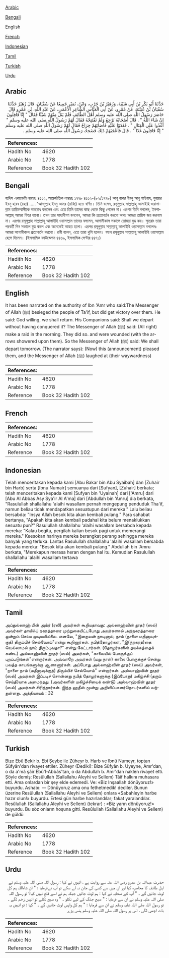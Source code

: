 [Arabic](#arabic)

[Bengali](#bengali)

[English](#english)

[French](#french)

[Indonesian](#indonesian)

[Tamil](#tamil)

[Turkish](#turkish)

[Urdu](#urdu)

## Arabic


<div dir="rtl" lang="ar" style={{fontSize:'larger',backgroundColor:'#f8f9fa',padding:20}}>
حَدَّثَنَا أَبُو بَكْرِ بْنُ أَبِي شَيْبَةَ، وَزُهَيْرُ بْنُ حَرْبٍ، وَابْنُ، نُمَيْرٍ جَمِيعًا عَنْ سُفْيَانَ، قَالَ زُهَيْرٌ حَدَّثَنَا سُفْيَانُ بْنُ عُيَيْنَةَ، عَنْ عَمْرٍو، عَنْ أَبِي الْعَبَّاسِ الشَّاعِرِ الأَعْمَى، عَنْ عَبْدِ اللَّهِ، بْنِ عَمْرٍو قَالَ حَاصَرَ رَسُولُ اللَّهِ صلى الله عليه وسلم أَهْلَ الطَّائِفِ فَلَمْ يَنَلْ مِنْهُمْ شَيْئًا فَقَالَ ‏"‏ إِنَّا قَافِلُونَ إِنْ شَاءَ اللَّهُ ‏"‏ ‏.‏ قَالَ أَصْحَابُهُ نَرْجِعُ وَلَمْ نَفْتَتِحْهُ فَقَالَ لَهُمْ رَسُولُ اللَّهِ صلى الله عليه وسلم ‏"‏ اغْدُوا عَلَى الْقِتَالِ ‏"‏ ‏.‏ فَغَدَوْا عَلَيْهِ فَأَصَابَهُمْ جِرَاحٌ فَقَالَ لَهُمْ رَسُولُ اللَّهِ صلى الله عليه وسلم ‏"‏ إِنَّا قَافِلُونَ غَدًا ‏"‏ ‏.‏ قَالَ فَأَعْجَبَهُمْ ذَلِكَ فَضَحِكَ رَسُولُ اللَّهِ صلى الله عليه وسلم ‏.‏
</div>
<div style={{backgroundColor:'#f8f9fa',padding:20, marginBottom: 10}}><table> <thead> <tr> <th>References:</th> <th></th> </tr> </thead> <tbody><tr><td>Hadith No</td><td>4620</td></tr><tr><td>Arabic No</td><td>1778</td></tr><tr><td>Reference</td><td>Book 32 Hadith 102</td></tr></tbody></table></div>

## Bengali


<div dir="ltr" lang="bn" style={{fontSize:'larger',backgroundColor:'#f8f9fa',padding:20}}>
হাদিস একাডেমি নাম্বারঃ ৪৫১২, আন্তর্জাতিক নাম্বারঃ ১৭৭৮ ৪৫১২-(৮২/১৭৭৮) আবূ বাকর ইবনু আবূ শাইবাহ, যুহায়র ইবনু হারব (রহঃ) ..... 'আবদুল্লাহ ইবনু আমর (রাযিঃ) হতে বর্ণিত। তিনি বলেন, রসূলুল্লাহ সাল্লাল্লাহু আলাইহি ওয়াসাল্লাম তায়িফবাসীকে অবরোধ করলেন এবং এতে তিনি তাদের কাছ থেকে কিছু পেলেন না। এরপর তিনি বললেন, ইনশাআল্লাহ্ আমরা ফিরে যাবো। তখন তার সাহাবীগণ বললেন, আমরা কি প্রত্যাবর্তন করবো অথচ আমরা তায়িফ জয় করলাম না। এরপর রসূলুল্লাহ সাল্লাল্লাহু আলাইহি ওয়াসাল্লাম তাদের বললেন, আগামীকাল সকালে তোমরা যুদ্ধ কর। সুতরাং তারা পরবর্তী দিন সকালে যুদ্ধ করল এবং অনেকেই আহত হলো। এরপর রসূলুল্লাহ সাল্লাল্লাহু আলাইহি ওয়াসাল্লাম বললেনঃ আমরা আগামীকাল প্রত্যাবর্তন করবো। রাবী বলেন, এতে তারা খুশি হলেন। ফলে রসূলুল্লাহ সাল্লাল্লাহু আলাইহি ওয়াসাল্লাম হেসে দিলেন। (ইসলামিক ফাউন্ডেশন ৪৪৬৯, ইসলামিক সেন্টার ৪৪৭১)
</div>
<div style={{backgroundColor:'#f8f9fa',padding:20, marginBottom: 10}}><table> <thead> <tr> <th>References:</th> <th></th> </tr> </thead> <tbody><tr><td>Hadith No</td><td>4620</td></tr><tr><td>Arabic No</td><td>1778</td></tr><tr><td>Reference</td><td>Book 32 Hadith 102</td></tr></tbody></table></div>

## English


<div dir="ltr" lang="en" style={{fontSize:'larger',backgroundColor:'#f8f9fa',padding:20}}>
It has been narrated on the authority of Ibn 'Amr who said:The Messenger of Allah (ﷺ) besieged the people of Ta'if, but did get victory over them. He said: God willing, we shall return. His Companions said: Shall we depart without having conquered it? The Messenger of Allah (ﷺ) said: (All right) make a raid in the morning. They did so. and were wounded (with the arrows showered upon them). So the Messenger of Allah (ﷺ) said: We shall depart tomorrow. (The narrator says): (Now) this (announcement) pleased them, and the Messenger of Allah (ﷺ) laughed at (their waywardness)
</div>
<div style={{backgroundColor:'#f8f9fa',padding:20, marginBottom: 10}}><table> <thead> <tr> <th>References:</th> <th></th> </tr> </thead> <tbody><tr><td>Hadith No</td><td>4620</td></tr><tr><td>Arabic No</td><td>1778</td></tr><tr><td>Reference</td><td>Book 32 Hadith 102</td></tr></tbody></table></div>

## French


<div dir="ltr" lang="fr" style={{fontSize:'larger',backgroundColor:'#f8f9fa',padding:20}}>

</div>
<div style={{backgroundColor:'#f8f9fa',padding:20, marginBottom: 10}}><table> <thead> <tr> <th>References:</th> <th></th> </tr> </thead> <tbody><tr><td>Hadith No</td><td>4620</td></tr><tr><td>Arabic No</td><td>1778</td></tr><tr><td>Reference</td><td>Book 32 Hadith 102</td></tr></tbody></table></div>

## Indonesian


<div dir="ltr" lang="id" style={{fontSize:'larger',backgroundColor:'#f8f9fa',padding:20}}>
Telah menceritakan kepada kami [Abu Bakar bin Abu Syaibah] dan [Zuhair bin Harb] serta [Ibnu Numair] semuanya dari [Sufyan], [Zuhair] berkata; telah menceritakan kepada kami [Sufyan bin 'Uyainah] dari ['Amru] dari [Abu Al Abbas Asy Sya'ir Al A'ma] dari [Abdullah bin 'Amru] dia berkata, "Rasulullah shallallahu 'alaihi wasallam pernah mengepung penduduk Tha'if, namun beliau tidak mendapatkan sesuatupun dari mereka." Lalu beliau bersabda: "Insya Allah besok kita akan kembali pulang." Para sahabat bertanya, "Apakah kita akan kembali padahal kita belum menaklukkan sesuatu pun?" Rasulullah shallallahu 'alaihi wasallam bersabda kepada mereka: "Kalau begitu, pergilah kalian besok pagi untuk memerangi mereka." Keesokan harinya mereka berangkat perang sehingga mereka banyak yang terluka. Lantas Rasulullah shallallahu 'alaihi wasallam bersabda kepada mereka: "Besok kita akan kembali pulang." Abdullah bin 'Amru berkata, "Merekapun merasa heran dengan hal itu. Kemudian Rasulullah shallallahu 'alaihi wasallam tertawa
</div>
<div style={{backgroundColor:'#f8f9fa',padding:20, marginBottom: 10}}><table> <thead> <tr> <th>References:</th> <th></th> </tr> </thead> <tbody><tr><td>Hadith No</td><td>4620</td></tr><tr><td>Arabic No</td><td>1778</td></tr><tr><td>Reference</td><td>Book 32 Hadith 102</td></tr></tbody></table></div>

## Tamil


<div dir="ltr" lang="ta" style={{fontSize:'larger',backgroundColor:'#f8f9fa',padding:20}}>
அப்துல்லாஹ் பின் அம்ர் (ரலி) அவர்கள் கூறியதாவது: அல்லாஹ்வின் தூதர் (ஸல்) அவர்கள் தாயிஃப் நகரத்தாரை முற்றுகையிட்டபோது அவர்களால் அந்நகரத்தாரை ஒன்றும் செய்ய முடியவில்லை. எனவே, "இறைவன் நாடினால், நாம் (நாளை மதீனாவுக்குத்) திரும்பிச் செல்வோம்"என்று கூறினார்கள். நபித்தோழர்கள், "இ(ந்நகரத்)தை வெல்லாமல் நாம் திரும்புவதா?" என்று கேட்டார்கள். (தோழர்களின் தயக்கத்தைக் கண்ட) அல்லாஹ்வின் தூதர் (ஸல்) அவர்கள், "காலையில் போருக்குப் புறப்படுங்கள்"என்றார்கள். அவ்வாறே அவர்கள் (மறு நாள்) காலை போருக்குச் சென்று பலத்த காயங்களுக்கு ஆளானார்கள். அப்போது அல்லாஹ்வின் தூதர் (ஸல்) அவர்கள், "நாளை நாம் (மதீனாவுக்குத்) திரும்பிச் செல்வோம்" என்றார்கள். அல்லாஹ்வின் தூதர் (ஸல்) அவர்கள் இப்படிச் சொன்னது நபித் தோழர்களுக்கு (இப்போது) மகிழ்ச்சி (தரும் செய்தி)யாக அமைந்தது. (அவர்களின் மகிழ்ச்சியைக் கண்டு) அல்லாஹ்வின் தூதர் (ஸல்) அவர்கள் சிரித்தார்கள். இந்த ஹதீஸ் மூன்று அறிவிப்பாளர்தொடர்களில் வந்துள்ளது. அத்தியாயம் : 32
</div>
<div style={{backgroundColor:'#f8f9fa',padding:20, marginBottom: 10}}><table> <thead> <tr> <th>References:</th> <th></th> </tr> </thead> <tbody><tr><td>Hadith No</td><td>4620</td></tr><tr><td>Arabic No</td><td>1778</td></tr><tr><td>Reference</td><td>Book 32 Hadith 102</td></tr></tbody></table></div>

## Turkish


<div dir="ltr" lang="tr" style={{fontSize:'larger',backgroundColor:'#f8f9fa',padding:20}}>
Bize Ebû Bekir b. Ebî Şeybe ile Züheyr b. Harb ve îbnü Numeyr, toptan Süfyân'dan rivayet ettiler. Züheyr (Dediki): Bize Süfyân b. Uyeyne, Amr'dan, o da a'mâ şâir Ebû'l-Abbâs'tan, o da Abdullah b. Amr'dan naklen rivayet etti. Şöyle demiş: Resûlullah (Sallallahu Aleyhi ve Sellem) Tâif halkını muhasara etti. Ama onlardan bir şey elde edemedi. Ve: «Biz Inşaallah dönüyoruz!» buyurdu. Ashabı: — Dönüyoruz ama onu fethetmedik! dediler. Bunun üzerine Resûlullah (Sallallahu Aleyhi ve Sellem) onlara «Sabahleyin harbe hazır olun!» buyurdu. Ertesi gün harbe hazırlandılar; fakat yaralandılar. Resûlullah (Sallallahu Aleyhi ve Sellem) (tekrar) : «Biz yarın dönüyoruz!» buyurdu. Bu söz onların hoşuna gitti. Resûlullah (Sallallahu Aleyhi ve Sellem) de güldü
</div>
<div style={{backgroundColor:'#f8f9fa',padding:20, marginBottom: 10}}><table> <thead> <tr> <th>References:</th> <th></th> </tr> </thead> <tbody><tr><td>Hadith No</td><td>4620</td></tr><tr><td>Arabic No</td><td>1778</td></tr><tr><td>Reference</td><td>Book 32 Hadith 102</td></tr></tbody></table></div>

## Urdu


<div dir="rtl" lang="ur" style={{fontSize:'larger',backgroundColor:'#f8f9fa',padding:20}}>
حضرت عبداللہ بن عمرو رضی اللہ عنہ سے روایت ہے ، انہوں نے کہا : رسول اللہ صلی اللہ علیہ وسلم نے اہل طائف کا محاصرہ کیا اور ان میں سے کسی کی جان نہ لے سکے تو آپ نےفرمایا : " ان شاءاللہ ہم کل لوٹ جائیں گے ۔ " آپ کے صحابہ نے کہا : ہم لوٹ جائیں جبکہ ہم نے اسے فتح نہیں کیا؟ تو رسول اللہ صلی اللہ علیہ وسلم نے ان سے فرمایا : " صبح جنگ کے لیے نکلو ۔ " وہ صبح نکلے تو انہیں زخم لگے ۔ تو رسول اللہ صلی اللہ علیہ وسلم نے ان سے فرمایا : " ہم کل واپس لوٹ جائیں گے ۔ " کہا : تو انہیں یہ بات اچھی لگی ، اس پر رسول اللہ صلی اللہ علیہ وسلم ہنس پڑے
</div>
<div style={{backgroundColor:'#f8f9fa',padding:20, marginBottom: 10}}><table> <thead> <tr> <th>References:</th> <th></th> </tr> </thead> <tbody><tr><td>Hadith No</td><td>4620</td></tr><tr><td>Arabic No</td><td>1778</td></tr><tr><td>Reference</td><td>Book 32 Hadith 102</td></tr></tbody></table></div>
